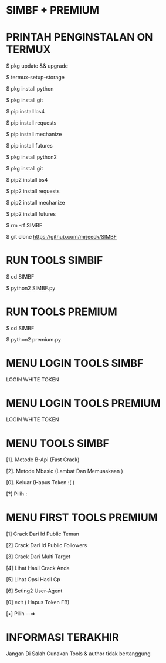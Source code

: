 # SIMBF + PREMIUM

# PRINTAH PENGINSTALAN ON TERMUX
$ pkg update && upgrade  

$ termux-setup-storage  

$ pkg install python  

$ pkg install git  

$ pip install bs4 

$ pip install requests  

$ pip install mechanize  

$ pip install futures 

$ pkg install python2

$ pkg install git

$ pip2 install bs4

$ pip2 install requests

$ pip2 install mechanize

$ pip2 install futures

$ rm -rf SIMBF 

$ git clone https://github.com/mrjeeck/SIMBF

# RUN TOOLS SIMBIF
$ cd SIMBF

$ python2 SIMBF.py

# RUN TOOLS PREMIUM
$ cd SIMBF

$ python2 premium.py

# MENU LOGIN TOOLS SIMBF
LOGIN WHITE TOKEN

# MENU LOGIN TOOLS PREMIUM
LOGIN WHITE TOKEN 

# MENU TOOLS SIMBF
[1]. Metode B-Api (Fast Crack)

[2]. Metode Mbasic (Lambat Dan Memuaskaan )

[0]. Keluar (Hapus Token :( )


[?] Pilih :

# MENU FIRST TOOLS PREMIUM


  [1] Crack Dari Id Public Teman
  
  [2] Crack Dari Id Public Followers
  
  [3] Crack Dari Multi Target
  
  [4] Lihat Hasil Crack Anda
  
  [5] Lihat Opsi Hasil Cp
  
  [6] Seting2 User-Agent
  
  [0] exit ( Hapus Token FB)

  [•] Pilih --=>



# INFORMASI TERAKHIR
Jangan Di Salah Gunakan Tools & author tidak bertanggung 
